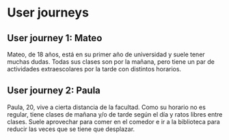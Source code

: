 # User journeys

## User journey 1: Mateo
Mateo, de 18 años, está en su primer año de universidad y suele tener muchas dudas. Todas sus clases son por la mañana, pero tiene un par de actividades extraescolares por la tarde con distintos horarios.

## User journey 2: Paula
Paula, 20, vive a cierta distancia de la facultad. Como su horario no es regular, tiene clases de mañana y/o de tarde según el día y ratos libres entre clases. Suele aprovechar para comer en el comedor e ir a la biblioteca para reducir las veces que se tiene que desplazar.